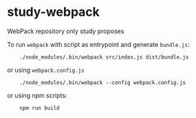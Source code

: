 # study-webpack

WebPack repository only study proposes

To run ```webpack``` with script as entrypoint and generate ```bundle.js```:

```
	./node_modules/.bin/webpack src/index.js dist/bundle.js
```

or using ```webpack.config.js```
```
	./node_modules/.bin/webpack --config webpack.config.js
```

or using npm scripts:

```
	npm run build
```
